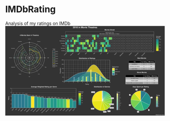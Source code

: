 # IMDbRating
Analysis of my ratings on IMDb
![infography](https://github.com/mcanouil/IMDbRating/blob/master/images/2018_Coeos_IMDb.png)
